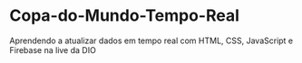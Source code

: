 # Copa-do-Mundo-Tempo-Real
Aprendendo a atualizar dados em tempo real com HTML, CSS, JavaScript e Firebase na live da DIO
